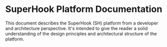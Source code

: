 # SuperHook Platform Documentation

This document describes the SuperHook \(SH\) platform from a developer and architecture perspective. It's intended to give the reader a solid understanding of the design principles and architectural structure of the platform.


